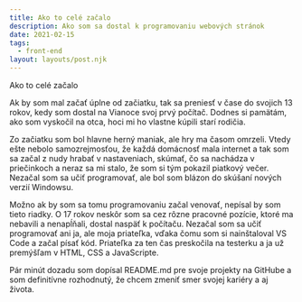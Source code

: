 ```yaml
---
title: Ako to celé začalo
description: Ako som sa dostal k programovaniu webových stránok
date: 2021-02-15
tags:
  - front-end
layout: layouts/post.njk
---
```


Ako to celé začalo


Ak by som mal začať úplne od začiatku, tak sa preniesť v čase do svojich 13 rokov, kedy som dostal na Vianoce svoj prvý počítač. Dodnes si pamätám, ako som vyskočil na otca, hoci mi ho vlastne kúpili starí rodičia. 

Zo začiatku som bol hlavne herný maniak, ale hry ma časom omrzeli. Vtedy ešte nebolo samozrejmosťou, že každá domácnosť mala internet a tak som sa začal z nudy hrabať v nastaveniach, skúmať, čo sa nachádza v priečinkoch a neraz sa mi stalo, že som si tým pokazil piatkový večer. Nezačal som sa učiť programovať, ale bol som blázon do skúšaní nových verzií Windowsu. 

Možno ak by som sa tomu programovaniu začal venovať, nepísal by som tieto riadky. O 17 rokov neskôr som sa cez rôzne pracovné pozície, ktoré ma nebavili a nenapĺňali, dostal naspäť k počítaču. Nezačal som sa učiť programovať ani ja, ale moja priateľka, vďaka čomu som si nainštaloval VS Code a začal písať kód. Priateľka za ten čas preskočila na testerku a ja už premýšľam v HTML, CSS a JavaScripte. 

Pár minút dozadu som dopísal README.md pre svoje projekty na GitHube a som definitívne rozhodnutý, že chcem zmeniť smer svojej kariéry a aj života. 